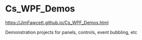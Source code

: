 # Cs_WPF_Demos

https://JimFawcett.github.io/Cs_WPF_Demos.html

Demonstration projects for panels, controls, event bubbling, etc
